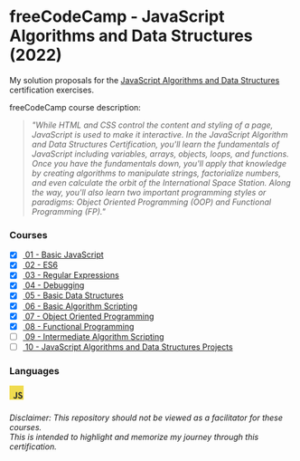# freeCodeCamp - JavaScript Algorithms and Data Structures (2022)

My solution proposals for
the [JavaScript Algorithms and Data Structures](https://www.freecodecamp.org/learn/javascript-algorithms-and-data-structures/)
certification exercises.

freeCodeCamp course description:
> *"While HTML and CSS control the content and styling of a page, JavaScript is used to make it interactive. In the JavaScript Algorithm and Data Structures Certification, you'll learn the fundamentals of JavaScript including variables, arrays, objects, loops, and functions. Once you have the fundamentals down, you'll apply that knowledge by creating algorithms to manipulate strings, factorialize numbers, and even calculate the orbit of the International Space Station. Along the way, you'll also learn two important programming styles or paradigms: Object Oriented Programming (OOP) and Functional Programming (FP)."*

### Courses

- [X] [ 01 - Basic JavaScript](/01-basic-javascript/README.md)
- [X] [ 02 - ES6](/02-es6/README.md)
- [X] [ 03 - Regular Expressions](03-regular-expressions/README.md)
- [X] [ 04 - Debugging](/04-debugging/README.md)
- [X] [ 05 - Basic Data Structures](/05-basic-data-structures/README.md)
- [X] [ 06 - Basic Algorithm Scripting](/06-basic-algorithm-scripting/README.md)
- [X] [ 07 - Object Oriented Programming](/07-object-oriented-programming/README.md)
- [X] [ 08 - Functional Programming](/08-functional-programming/README.md)
- [ ] [ 09 - Intermediate Algorithm Scripting](/09-intermediate-algorithm-scripting/README.md)
- [ ] [ 10 - JavaScript Algorithms and Data Structures Projects]()

### Languages

<img src="https://raw.githubusercontent.com/github/explore/80688e429a7d4ef2fca1e82350fe8e3517d3494d/topics/javascript/javascript.png" width="25" alt="javascript"/>

###### Disclaimer: This repository should not be viewed as a facilitator for these courses. <br> This is intended to highlight and memorize my journey through this certification.